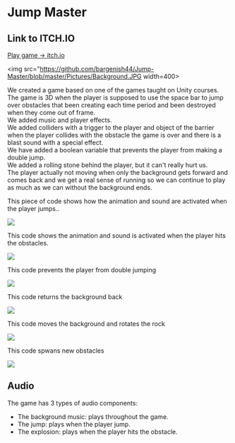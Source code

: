 
# Jump Master

## Link to ITCH.IO
[Play game -> itch.io](https://bargenish.itch.io/unity-jump-master)



<img src="https://github.com/bargenish44/Jump-Master/blob/master/Pictures/Background.JPG width=400>



We created a game based on one of the games taught on Unity courses.  
The game is 3D when the player is supposed to use the space bar to jump over obstacles that been creating each time period and been destroyed when they come out of frame.  
We added music and player effects.  
We added colliders with a trigger to the player and object of the barrier when the player collides with the obstacle the game is over and there is a blast sound with a special effect.  
We have added a boolean variable that prevents the player from making a double jump.  
We added a rolling stone behind the player, but it can't really hurt us.  
The player actually not moving when only the background gets forward and comes back and we get a real sense of running so we can continue to play as much as we can without the background ends.



This piece of code shows how the animation and sound are activated when the player jumps..


<img src="https://github.com/ShimonMimoun/Unity_Demo_Tools/blob/master/Document/player%20animation.JPG">



This code shows the animation and sound is activated when the player hits the obstacles.

<img src="https://github.com/ShimonMimoun/Unity_Demo_Tools/blob/master/Document/explosion%20animation.JPG">



This code prevents the player from double jumping

<img src="https://github.com/ShimonMimoun/Unity_Demo_Tools/blob/master/Document/Prevents%20double%20jumping.JPG">



This code returns the background back

<img src="https://github.com/ShimonMimoun/Unity_Demo_Tools/blob/master/Document/RepeatBackground.JPG">



This code moves the background and rotates the rock

<img src="https://github.com/ShimonMimoun/Unity_Demo_Tools/blob/master/Document/Moves%20background%20and%20rotates%20rock.JPG">



This code spwans new obstacles

<img src="https://github.com/ShimonMimoun/Unity_Demo_Tools/blob/master/Document/SpawnManager.JPG">

## Audio

The game has 3 types of audio components:

- The background music: plays throughout the game.
- The jump: plays when the player jump.
- The explosion: plays when the player hits the obstacle.

